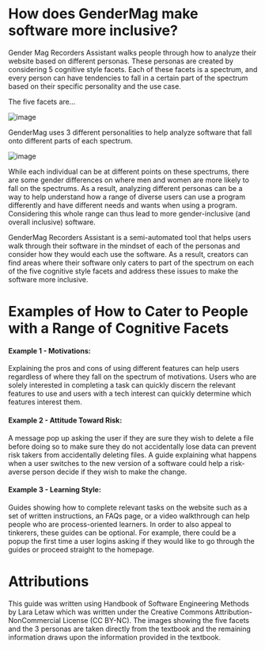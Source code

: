 <h1>How does GenderMag make software more inclusive?</h1>

Gender Mag Recorders Assistant walks people through how to analyze their website based on different personas. These personas are created by considering 5 cognitive style facets. Each of these facets is a spectrum, and every person can have tendencies to fall in a certain part of the spectrum based on their specific personality and the use case.

The five facets are...

![image](https://user-images.githubusercontent.com/97061012/232521509-6837ba96-c56e-4622-9eed-1971f02a888d.png)

GenderMag uses 3 different personalities to help analyze software that fall onto different parts of each spectrum.

![image](https://user-images.githubusercontent.com/97061012/232521100-0b275cc7-1ef1-4a48-8821-f11163288816.png)

While each individual can be at different points on these spectrums, there are some gender differences on where men and women are more likely to fall on the spectrums. As a result, analyzing different personas can be a way to help understand how a range of diverse users can use a program differently and have different needs and wants when using a program. Considering this whole range can thus lead to more gender-inclusive (and overall inclusive) software.

GenderMag Recorders Assistant is a semi-automated tool that helps users walk through their software in the mindset of each of the personas and consider how they would each use the software. As a result, creators can find areas where their software only caters to part of the spectrum on each of the five cognitive style facets and address these issues to make the software more inclusive.

<h1>Examples of How to Cater to People with a Range of Cognitive Facets</h1>

<h4>Example 1 - Motivations:</h4> Explaining the pros and cons of using different features can help users regardless of where they fall on the spectrum of motivations. Users who are solely interested in completing a task can quickly discern the relevant features to use and users with a tech interest can quickly determine which features interest them.

<h4>Example 2 - Attitude Toward Risk:</h4> A message pop up asking the user if they are sure they wish to delete a file before doing so to make sure they do not accidentally lose data can prevent risk takers from accidentally deleting files. A guide explaining what happens when a user switches to the new version of a software could help a risk-averse person decide if they wish to make the change.

<h4>Example 3 - Learning Style:</h4> Guides showing how to complete relevant tasks on the website such as a set of written instructions, an FAQs page, or a video walkthrough can help people who are process-oriented learners. In order to also appeal to tinkerers, these guides can be optional. For example, there could be a popup the first time a user logins asking if they would like to go through the guides or proceed straight to the homepage.

<h1>Attributions</h1>
This guide was written using Handbook of Software Engineering Methods by Lara Letaw which was written under the Creative Commons Attribution-NonCommercial License (CC BY-NC). The images showing the five facets and the 3 personas are taken directly from the textbook and the remaining information draws upon the information provided in the textbook.




